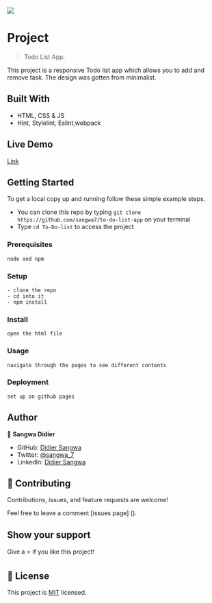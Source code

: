 ![](https://img.shields.io/badge/Microverse-blueviolet)

# Project

> Todo List App.

This project is a responsive Todo list app which allows you to add and remove task. The design was gotten from minimalist.

## Built With

- HTML, CSS & JS
- Hint, Stylelint, Eslint,webpack

## Live Demo 

[Link](https://sangwa7.github.io/to-do-list-app/)

## Getting Started

To get a local copy up and running follow these simple example steps.

- You can clone this repo by typing `git clone https://github.com/sangwa7/to-do-list-app` on your terminal
- Type `cd To-Do-list` to access the project

### Prerequisites

```
node and npm
```

### Setup

```
- clone the repo
- cd into it
- npm install
```

### Install

```
open the html file
```

### Usage

```
navigate through the pages to see different contents
```

### Deployment

```
set up on github pages
```

## Author

👤 **Sangwa Didier**

- GitHub: [Didier Sangwa](https://github.com/sangwa7)
- Twitter: [@sangwa_7](https://twitter.com/sangwa_7)
- LinkedIn: [Didier Sangwa](https://www.linkedin.com/in/didier-sangwa-463054227)

## 🤝 Contributing

Contributions, issues, and feature requests are welcome!

Feel free to leave a comment [issues page] ().

## Show your support

Give a ⭐️ if you like this project!

## 📝 License

This project is [MIT](./MIT.md) licensed.
